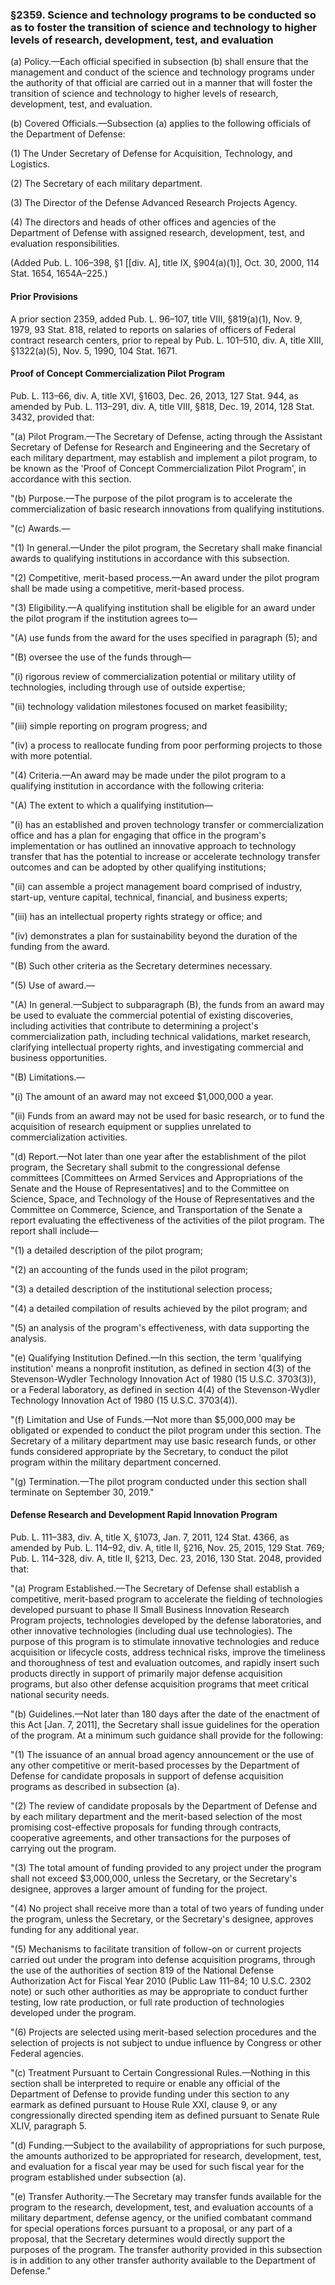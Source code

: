 ### §2359. Science and technology programs to be conducted so as to foster the transition of science and technology to higher levels of research, development, test, and evaluation ###

(a) Policy.—Each official specified in subsection (b) shall ensure that the management and conduct of the science and technology programs under the authority of that official are carried out in a manner that will foster the transition of science and technology to higher levels of research, development, test, and evaluation.

(b) Covered Officials.—Subsection (a) applies to the following officials of the Department of Defense:

(1) The Under Secretary of Defense for Acquisition, Technology, and Logistics.

(2) The Secretary of each military department.

(3) The Director of the Defense Advanced Research Projects Agency.

(4) The directors and heads of other offices and agencies of the Department of Defense with assigned research, development, test, and evaluation responsibilities.

(Added Pub. L. 106–398, §1 [[div. A], title IX, §904(a)(1)], Oct. 30, 2000, 114 Stat. 1654, 1654A–225.)

#### Prior Provisions ####

A prior section 2359, added Pub. L. 96–107, title VIII, §819(a)(1), Nov. 9, 1979, 93 Stat. 818, related to reports on salaries of officers of Federal contract research centers, prior to repeal by Pub. L. 101–510, div. A, title XIII, §1322(a)(5), Nov. 5, 1990, 104 Stat. 1671.

#### Proof of Concept Commercialization Pilot Program ####

Pub. L. 113–66, div. A, title XVI, §1603, Dec. 26, 2013, 127 Stat. 944, as amended by Pub. L. 113–291, div. A, title VIII, §818, Dec. 19, 2014, 128 Stat. 3432, provided that:

"(a) Pilot Program.—The Secretary of Defense, acting through the Assistant Secretary of Defense for Research and Engineering and the Secretary of each military department, may establish and implement a pilot program, to be known as the 'Proof of Concept Commercialization Pilot Program', in accordance with this section.

"(b) Purpose.—The purpose of the pilot program is to accelerate the commercialization of basic research innovations from qualifying institutions.

"(c) Awards.—

"(1) In general.—Under the pilot program, the Secretary shall make financial awards to qualifying institutions in accordance with this subsection.

"(2) Competitive, merit-based process.—An award under the pilot program shall be made using a competitive, merit-based process.

"(3) Eligibility.—A qualifying institution shall be eligible for an award under the pilot program if the institution agrees to—

"(A) use funds from the award for the uses specified in paragraph (5); and

"(B) oversee the use of the funds through—

"(i) rigorous review of commercialization potential or military utility of technologies, including through use of outside expertise;

"(ii) technology validation milestones focused on market feasibility;

"(iii) simple reporting on program progress; and

"(iv) a process to reallocate funding from poor performing projects to those with more potential.

"(4) Criteria.—An award may be made under the pilot program to a qualifying institution in accordance with the following criteria:

"(A) The extent to which a qualifying institution—

"(i) has an established and proven technology transfer or commercialization office and has a plan for engaging that office in the program's implementation or has outlined an innovative approach to technology transfer that has the potential to increase or accelerate technology transfer outcomes and can be adopted by other qualifying institutions;

"(ii) can assemble a project management board comprised of industry, start-up, venture capital, technical, financial, and business experts;

"(iii) has an intellectual property rights strategy or office; and

"(iv) demonstrates a plan for sustainability beyond the duration of the funding from the award.

"(B) Such other criteria as the Secretary determines necessary.

"(5) Use of award.—

"(A) In general.—Subject to subparagraph (B), the funds from an award may be used to evaluate the commercial potential of existing discoveries, including activities that contribute to determining a project's commercialization path, including technical validations, market research, clarifying intellectual property rights, and investigating commercial and business opportunities.

"(B) Limitations.—

"(i) The amount of an award may not exceed $1,000,000 a year.

"(ii) Funds from an award may not be used for basic research, or to fund the acquisition of research equipment or supplies unrelated to commercialization activities.

"(d) Report.—Not later than one year after the establishment of the pilot program, the Secretary shall submit to the congressional defense committees [Committees on Armed Services and Appropriations of the Senate and the House of Representatives] and to the Committee on Science, Space, and Technology of the House of Representatives and the Committee on Commerce, Science, and Transportation of the Senate a report evaluating the effectiveness of the activities of the pilot program. The report shall include—

"(1) a detailed description of the pilot program;

"(2) an accounting of the funds used in the pilot program;

"(3) a detailed description of the institutional selection process;

"(4) a detailed compilation of results achieved by the pilot program; and

"(5) an analysis of the program's effectiveness, with data supporting the analysis.

"(e) Qualifying Institution Defined.—In this section, the term 'qualifying institution' means a nonprofit institution, as defined in section 4(3) of the Stevenson-Wydler Technology Innovation Act of 1980 (15 U.S.C. 3703(3)), or a Federal laboratory, as defined in section 4(4) of the Stevenson-Wydler Technology Innovation Act of 1980 (15 U.S.C. 3703(4)).

"(f) Limitation and Use of Funds.—Not more than $5,000,000 may be obligated or expended to conduct the pilot program under this section. The Secretary of a military department may use basic research funds, or other funds considered appropriate by the Secretary, to conduct the pilot program within the military department concerned.

"(g) Termination.—The pilot program conducted under this section shall terminate on September 30, 2019."

#### Defense Research and Development Rapid Innovation Program ####

Pub. L. 111–383, div. A, title X, §1073, Jan. 7, 2011, 124 Stat. 4366, as amended by Pub. L. 114–92, div. A, title II, §216, Nov. 25, 2015, 129 Stat. 769; Pub. L. 114–328, div. A, title II, §213, Dec. 23, 2016, 130 Stat. 2048, provided that:

"(a) Program Established.—The Secretary of Defense shall establish a competitive, merit-based program to accelerate the fielding of technologies developed pursuant to phase II Small Business Innovation Research Program projects, technologies developed by the defense laboratories, and other innovative technologies (including dual use technologies). The purpose of this program is to stimulate innovative technologies and reduce acquisition or lifecycle costs, address technical risks, improve the timeliness and thoroughness of test and evaluation outcomes, and rapidly insert such products directly in support of primarily major defense acquisition programs, but also other defense acquisition programs that meet critical national security needs.

"(b) Guidelines.—Not later than 180 days after the date of the enactment of this Act [Jan. 7, 2011], the Secretary shall issue guidelines for the operation of the program. At a minimum such guidance shall provide for the following:

"(1) The issuance of an annual broad agency announcement or the use of any other competitive or merit-based processes by the Department of Defense for candidate proposals in support of defense acquisition programs as described in subsection (a).

"(2) The review of candidate proposals by the Department of Defense and by each military department and the merit-based selection of the most promising cost-effective proposals for funding through contracts, cooperative agreements, and other transactions for the purposes of carrying out the program.

"(3) The total amount of funding provided to any project under the program shall not exceed $3,000,000, unless the Secretary, or the Secretary's designee, approves a larger amount of funding for the project.

"(4) No project shall receive more than a total of two years of funding under the program, unless the Secretary, or the Secretary's designee, approves funding for any additional year.

"(5) Mechanisms to facilitate transition of follow-on or current projects carried out under the program into defense acquisition programs, through the use of the authorities of section 819 of the National Defense Authorization Act for Fiscal Year 2010 (Public Law 111–84; 10 U.S.C. 2302 note) or such other authorities as may be appropriate to conduct further testing, low rate production, or full rate production of technologies developed under the program.

"(6) Projects are selected using merit-based selection procedures and the selection of projects is not subject to undue influence by Congress or other Federal agencies.

"(c) Treatment Pursuant to Certain Congressional Rules.—Nothing in this section shall be interpreted to require or enable any official of the Department of Defense to provide funding under this section to any earmark as defined pursuant to House Rule XXI, clause 9, or any congressionally directed spending item as defined pursuant to Senate Rule XLIV, paragraph 5.

"(d) Funding.—Subject to the availability of appropriations for such purpose, the amounts authorized to be appropriated for research, development, test, and evaluation for a fiscal year may be used for such fiscal year for the program established under subsection (a).

"(e) Transfer Authority.—The Secretary may transfer funds available for the program to the research, development, test, and evaluation accounts of a military department, defense agency, or the unified combatant command for special operations forces pursuant to a proposal, or any part of a proposal, that the Secretary determines would directly support the purposes of the program. The transfer authority provided in this subsection is in addition to any other transfer authority available to the Department of Defense."